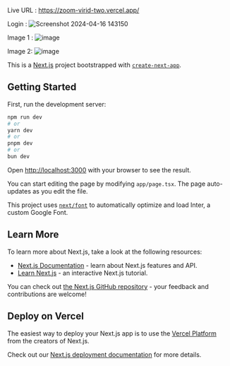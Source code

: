 Live URL : https://zoom-virid-two.vercel.app/

Login : 
![Screenshot 2024-04-16 143150](https://github.com/thesumitsuryawanshi/zoom/assets/58788722/47724fe9-68c3-4bfd-b0e0-9c571f89e5ad)

Image 1 : ![image](https://github.com/thesumitsuryawanshi/zoom/assets/58788722/eb8e2408-3908-4365-9a2f-aa9344c3d09d)

Image 2:
![image](https://github.com/thesumitsuryawanshi/zoom/assets/58788722/4f44c435-df05-45f2-8f4f-3bf32cb55906)


This is a [Next.js](https://nextjs.org/) project bootstrapped with [`create-next-app`](https://github.com/vercel/next.js/tree/canary/packages/create-next-app).

## Getting Started

First, run the development server:

```bash
npm run dev
# or
yarn dev
# or
pnpm dev
# or
bun dev
```

Open [http://localhost:3000](http://localhost:3000) with your browser to see the result.

You can start editing the page by modifying `app/page.tsx`. The page auto-updates as you edit the file.

This project uses [`next/font`](https://nextjs.org/docs/basic-features/font-optimization) to automatically optimize and load Inter, a custom Google Font.

## Learn More

To learn more about Next.js, take a look at the following resources:

- [Next.js Documentation](https://nextjs.org/docs) - learn about Next.js features and API.
- [Learn Next.js](https://nextjs.org/learn) - an interactive Next.js tutorial.

You can check out [the Next.js GitHub repository](https://github.com/vercel/next.js/) - your feedback and contributions are welcome!

## Deploy on Vercel

The easiest way to deploy your Next.js app is to use the [Vercel Platform](https://vercel.com/new?utm_medium=default-template&filter=next.js&utm_source=create-next-app&utm_campaign=create-next-app-readme) from the creators of Next.js.

Check out our [Next.js deployment documentation](https://nextjs.org/docs/deployment) for more details.
